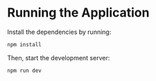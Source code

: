 # Running the Application

Install the dependencies by running:

```bash
npm install
```

Then, start the development server:

```bash
npm run dev
```
